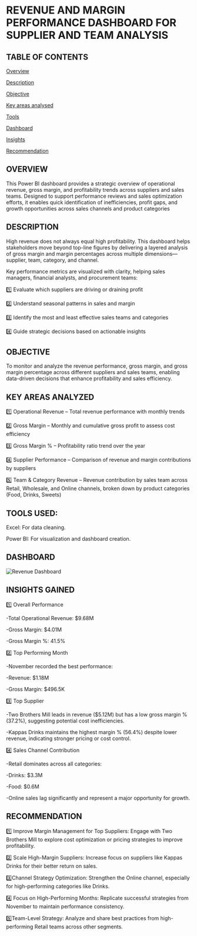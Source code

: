 # REVENUE AND MARGIN PERFORMANCE DASHBOARD FOR SUPPLIER AND TEAM ANALYSIS 

## TABLE OF CONTENTS 
 [Overview]()

 [Description]() 
 
 [Objective]() 
  
 [Key areas analysed]() 
 
 [Tools]()
 
 [Dashboard]()
 
 [Insights]() 
 
 [Recommendation]() 

## OVERVIEW 
This Power BI dashboard provides a strategic overview of operational revenue, gross margin, and profitability trends across suppliers and sales teams. Designed to support performance reviews and sales optimization efforts, it enables quick identification of inefficiencies, profit gaps, and growth opportunities across sales channels and product categories

## DESCRIPTION
High revenue does not always equal high profitability. This dashboard helps stakeholders move beyond top-line figures by delivering a layered analysis of gross margin and margin percentages across multiple dimensions—supplier, team, category, and channel.

Key performance metrics are visualized with clarity, helping sales managers, financial analysts, and procurement teams:

1️⃣ Evaluate which suppliers are driving or draining profit

2️⃣ Understand seasonal patterns in sales and margin

3️⃣ Identify the most and least effective sales teams and categories

4️⃣ Guide strategic decisions based on actionable insights

## OBJECTIVE 
To monitor and analyze the revenue performance, gross margin, and gross margin percentage across different suppliers and sales teams, enabling data-driven decisions that enhance profitability and sales efficiency.

## KEY AREAS ANALYZED
1️⃣ Operational Revenue – Total revenue performance with monthly trends

2️⃣ Gross Margin – Monthly and cumulative gross profit to assess cost efficiency

3️⃣ Gross Margin % – Profitability ratio trend over the year

4️⃣ Supplier Performance – Comparison of revenue and margin contributions by suppliers

5️⃣ Team & Category Revenue – Revenue contribution by sales team across Retail, Wholesale, and Online channels, broken down by product categories (Food, Drinks, Sweets)

## TOOLS USED:

Excel: For data cleaning.

Power BI: For visualization and dashboard creation.

## DASHBOARD 
![Revenue Dashboard](Revenue%20dashboard_1.png)

## INSIGHTS GAINED
1️⃣ Overall Performance

-Total Operational Revenue: $9.68M

-Gross Margin: $4.01M

-Gross Margin %: 41.5%

2️⃣ Top Performing Month

-November recorded the best performance:

-Revenue: $1.18M

-Gross Margin: $496.5K

3️⃣ Top Supplier

-Two Brothers Mill leads in revenue ($5.12M) but has a low gross margin % (37.2%), suggesting potential cost inefficiencies.

-Kappas Drinks maintains the highest margin % (56.4%) despite lower revenue, indicating stronger pricing or cost control.


4️⃣ Sales Channel Contribution

-Retail dominates across all categories:

-Drinks: $3.3M

-Food: $0.6M

-Online sales lag significantly and represent a major opportunity for growth.

## RECOMMENDATION 
1️⃣ Improve Margin Management for Top Suppliers: Engage with Two Brothers Mill to explore cost optimization or pricing strategies to improve profitability.

2️⃣ Scale High-Margin Suppliers: Increase focus on suppliers like Kappas Drinks for their better return on sales.

3️⃣Channel Strategy Optimization: Strengthen the Online channel, especially for high-performing categories like Drinks.

4️⃣ Focus on High-Performing Months: Replicate successful strategies from November to maintain performance consistency.

5️⃣Team-Level Strategy: Analyze and share best practices from high-performing Retail teams across other segments.
